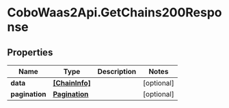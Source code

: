 # CoboWaas2Api.GetChains200Response

## Properties

Name | Type | Description | Notes
------------ | ------------- | ------------- | -------------
**data** | [**[ChainInfo]**](ChainInfo.md) |  | [optional] 
**pagination** | [**Pagination**](Pagination.md) |  | [optional] 


